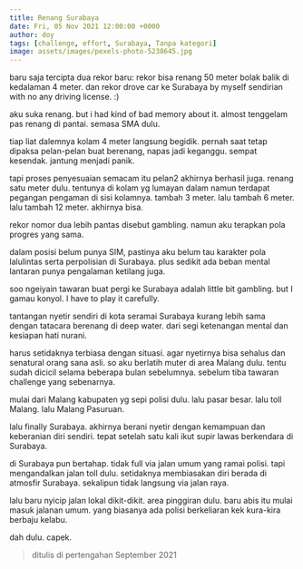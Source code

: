 ```yaml
---
title: Renang Surabaya
date: Fri, 05 Nov 2021 12:00:00 +0000
author: doy
tags: [challenge, effort, Surabaya, Tanpa kategori]
image: assets/images/pexels-photo-5238645.jpg
---
```


baru saja tercipta dua rekor baru: rekor bisa renang 50 meter bolak balik di kedalaman 4 meter. dan rekor drove car ke Surabaya by myself sendirian with no any driving license. :)

aku suka renang. but i had kind of bad memory about it. almost tenggelam pas renang di pantai. semasa SMA dulu.

tiap liat dalemnya kolam 4 meter langsung begidik. pernah saat tetap dipaksa pelan-pelan buat berenang, napas jadi keganggu. sempat kesendak. jantung menjadi panik.

tapi proses penyesuaian semacam itu pelan2 akhirnya berhasil juga. renang satu meter dulu. tentunya di kolam yg lumayan dalam namun terdapat pegangan pengaman di sisi kolamnya. tambah 3 meter. lalu tambah 6 meter. lalu tambah 12 meter. akhirnya bisa.

rekor nomor dua lebih pantas disebut gambling. namun aku terapkan pola progres yang sama.

dalam posisi belum punya SIM, pastinya aku belum tau karakter pola lalulintas serta perpolisian di Surabaya. plus sedikit ada beban mental lantaran punya pengalaman ketilang juga.

soo ngeiyain tawaran buat pergi ke Surabaya adalah little bit gambling. but I gamau konyol. I have to play it carefully.

tantangan nyetir sendiri di kota seramai Surabaya kurang lebih sama dengan tatacara berenang di deep water. dari segi ketenangan mental dan kesiapan hati nurani.

harus setidaknya terbiasa dengan situasi. agar nyetirnya bisa sehalus dan senatural orang sana asli. so aku berlatih muter di area Malang dulu. tentu sudah dicicil selama beberapa bulan sebelumnya. sebelum tiba tawaran challenge yang sebenarnya.

mulai dari Malang kabupaten yg sepi polisi dulu. lalu pasar besar. lalu toll Malang. lalu Malang Pasuruan.

lalu finally Surabaya. akhirnya berani nyetir dengan kemampuan dan keberanian diri sendiri. tepat setelah satu kali ikut supir lawas berkendara di Surabaya.

di Surabaya pun bertahap. tidak full via jalan umum yang ramai polisi. tapi mengandalkan jalan toll dulu. setidaknya membiasakan diri berada di atmosfir Surabaya. sekalipun tidak langsung via jalan raya.

lalu baru nyicip jalan lokal dikit-dikit. area pinggiran dulu. baru abis itu mulai masuk jalanan umum. yang biasanya ada polisi berkeliaran kek kura-kira berbaju kelabu.

dah dulu. capek.

> ditulis di pertengahan September 2021
